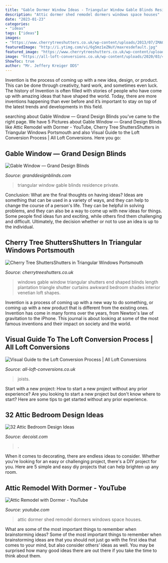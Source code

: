 ```yaml
---
title: "Gable Dormer Window Ideas - Triangular Window Gable Blinds Residence Private"
description: "Attic dormer shed remodel dormers windows space houses"
date: "2023-01-23"
categories:
- "ideas"
tags: ["ideas"]
images:
- "https://www.cherrytreeshutters.co.uk/wp-content/uploads/2013/07/IMAG0183-1024x613.jpg"
featuredImage: "http://i.ytimg.com/vi/6g5mz1eZNuY/maxresdefault.jpg"
featured_image: "https://www.cherrytreeshutters.co.uk/wp-content/uploads/2013/07/IMAG0183-1024x613.jpg"
image: "https://all-loft-conversions.co.uk/wp-content/uploads/2020/03/4.jpg"
ShowToc: true
author: "Mr. Jeffery Kreiger DDS"
---
```



Invention is the process of coming up with a new idea, design, or product. This can be done through creativity, hard work, and sometimes even luck. The history of Invention is often filled with stories of people who have come up with amazing ideas that have shaped the world. Today, there are more inventions happening than ever before and it’s important to stay on top of the latest trends and developments in this field.

	

		
searching about Gable Window — Grand Design Blinds you've came to the right page. We have 5 Pictures about Gable Window — Grand Design Blinds like Attic Remodel with Dormer - YouTube, Cherry Tree ShuttersShutters in Triangular Windows Portsmouth and also Visual Guide to the Loft Conversion Process | All Loft Conversions. Here you go:
		
    
## Gable Window — Grand Design Blinds

<img loading=lazy src="https://static1.squarespace.com/static/573dbf9b746fb98ab39c19eb/t/5857aec229687f4b4bfae59e/1481558386641/" onerror="this.onerror=null;this.src='https://tse3.mm.bing.net/th?id=OIP.CLt4YwajBYuHwnDRlQ8ltwHaE8&amp;pid=15.1';" alt="Gable Window — Grand Design Blinds">

_Source: granddesignblinds.com_

>triangular window gable blinds residence private. 

	

Conclusion: What are the final thoughts on having ideas?
Ideas are something that can be used in a variety of ways, and they can help to change the course of a person's life. They can be helpful in solving problems, and they can also be a way to come up with new ideas for things. Some people find ideas fun and exciting, while others find them challenging and difficult. Ultimately, the decision whether or not to use an idea is up to the individual.

    
## Cherry Tree ShuttersShutters In Triangular Windows Portsmouth

<img loading=lazy src="https://www.cherrytreeshutters.co.uk/wp-content/uploads/2013/07/IMAG0183-1024x613.jpg" onerror="this.onerror=null;this.src='https://tse2.mm.bing.net/th?id=OIP.uN7RalB5yQD3czygnBSNvwHaEb&amp;pid=15.1';" alt="Cherry Tree ShuttersShutters in Triangular Windows Portsmouth">

_Source: cherrytreeshutters.co.uk_

>windows gable window triangular shutters end shaped blinds length plantation triangle shutter curtains awkward bedroom shades interior venetian loft shapes. 

	

Invention is a process of coming up with a new way to do something, or coming up with a new product that is different from the existing ones. Invention has come in many forms over the years, from Newton's law of gravitation to the iPhone. This journal is about looking at some of the most famous inventions and their impact on society and the world.

    
## Visual Guide To The Loft Conversion Process | All Loft Conversions

<img loading=lazy src="https://all-loft-conversions.co.uk/wp-content/uploads/2020/03/4.jpg" onerror="this.onerror=null;this.src='https://tse1.mm.bing.net/th?id=OIP.wwG0D8e99zWPf6MeKt4-5QHaFj&amp;pid=15.1';" alt="Visual Guide to the Loft Conversion Process | All Loft Conversions">

_Source: all-loft-conversions.co.uk_

>joists. 

	

Start with a new project: How to start a new project without any prior experience?
Are you looking to start a new project but don't know where to start? Here are some tips to get started without any prior experience.

    
## 32 Attic Bedroom Design Ideas

<img loading=lazy src="https://cdn.decoist.com/wp-content/uploads/2012/03/contemporary-attic-bedroom-with-big-windows.jpg" onerror="this.onerror=null;this.src='https://tse1.mm.bing.net/th?id=OIP.LRsPUGNV5oCuJZgTEv3AwgHaFj&amp;pid=15.1';" alt="32 Attic Bedroom Design Ideas">

_Source: decoist.com_

>. 

	

When it comes to decorating, there are endless ideas to consider. Whether you're looking for an easy or challenging project, there's a DIY project for you. Here are 5 simple and easy diy projects that can help brighten up any room.

    
## Attic Remodel With Dormer - YouTube

<img loading=lazy src="http://i.ytimg.com/vi/6g5mz1eZNuY/maxresdefault.jpg" onerror="this.onerror=null;this.src='https://tse4.mm.bing.net/th?id=OIP.MjN62GA6eHiZCduDmGAG6QHaEo&amp;pid=15.1';" alt="Attic Remodel with Dormer - YouTube">

_Source: youtube.com_

>attic dormer shed remodel dormers windows space houses. 

	

What are some of the most important things to remember when brainstorming ideas?
Some of the most important things to remember when brainstorming ideas are that you should not just go with the first idea that comes to your mind, but also consider others’ ideas as well. You may be surprised how many good ideas there are out there if you take the time to think about them.

